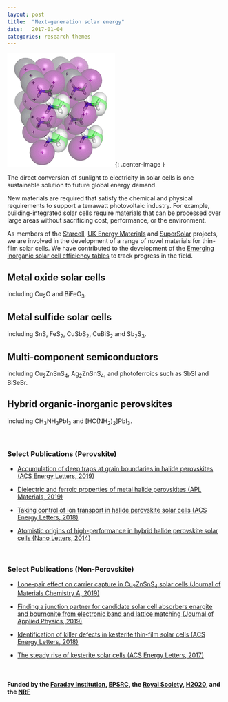 ```yaml
---
layout: post
title:  "Next-generation solar energy"
date:   2017-01-04
categories: research themes
---
```


![](/gifs/mapi_18.gif){: .center-image }

The direct conversion of sunlight to electricity in solar cells is one sustainable solution to future global energy demand.

New materials are required that satisfy the chemical and physical requirements to support a terrawatt photovoltaic industry. For example, building-integrated solar cells require materials that can be processed over large areas without sacrificing cost, performance, or the environment. 


As members of the [Starcell](http://www.starcell.eu), [UK Energy Materials](http://www.energy-materials.org.uk) and [SuperSolar](https://twitter.com/SuperSolarHub) projects, we are involved in the development of a range of novel materials for thin-film solar cells. We have contributed to the development of the [Emerging inorganic solar cell efficiency tables](https://iopscience.iop.org/article/10.1088/2515-7655/ab2338) to track progress in the field. 

## Metal oxide solar cells 
including Cu<sub>2</sub>O and BiFeO<sub>3</sub>.

## Metal sulfide solar cells
including SnS, FeS<sub>2</sub>, CuSbS<sub>2</sub>, CuBiS<sub>2</sub> and Sb<sub>2</sub>S<sub>3</sub>.

## Multi-component semiconductors
including Cu<sub>2</sub>ZnSnS<sub>4</sub>, Ag<sub>2</sub>ZnSnS<sub>4</sub>, and 
photoferroics such as SbSI and BiSeBr.

## Hybrid organic-inorganic perovskites 
including CH<sub>3</sub>NH<sub>3</sub>PbI<sub>3</sub> and [HC(NH<sub>2</sub>)<sub>2</sub>]PbI<sub>3</sub>.

<br>

### Select Publications (Perovskite)

- [Accumulation of deep traps at grain boundaries in halide perovskites (ACS Energy Letters, 2019)](https://pubs.acs.org/doi/10.1021/acsenergylett.9b00840)

- [Dielectric and ferroic properties of metal halide perovskites (APL Materials, 2019)](https://aip.scitation.org/doi/10.1063/1.5079633)

- [Taking control of ion transport in halide perovskite solar cells (ACS Energy Letters, 2018)](https://pubs.acs.org/doi/10.1021/acsenergylett.8b00764)

- [Atomistic origins of high-performance in hybrid halide perovskite solar cells (Nano Letters, 2014)](https://pubs.acs.org/doi/10.1021/nl500390f)

<br>

### Select Publications (Non-Perovskite)

- [Lone-pair effect on carrier capture in Cu<sub>2</sub>ZnSnS<sub>4</sub> solar cells (Journal of Materials Chemistry A, 2019)](https://pubs.rsc.org/en/content/articlelanding/2019/TA/C8TA10130B#!divAbstract)

- [Finding a junction partner for candidate solar cell absorbers enargite and bournonite from electronic band and lattice matching (Journal of Applied Physics, 2019)](https://doi.org/10.1063/1.5079485)

- [Identification of killer defects in kesterite thin-film solar cells (ACS Energy Letters, 2018)](https://pubs.acs.org/doi/10.1021/acsenergylett.7b01313)

- [The steady rise of kesterite solar cells (ACS Energy Letters, 2017)](http://pubs.acs.org/articlesonrequest/AOR-DfQrdu9v4gxXNAJaDUMb)

<br>

#### Funded by the [Faraday Institution](https://faraday.ac.uk), [EPSRC](http://gow.epsrc.ac.uk/NGBOViewPerson.aspx?PersonId=-250227), the [Royal Society](https://royalsociety.org/grants-schemes-awards/grants/university-research/), [H2020](https://ec.europa.eu/programmes/horizon2020/), and the [NRF](http://www.nrf.re.kr)